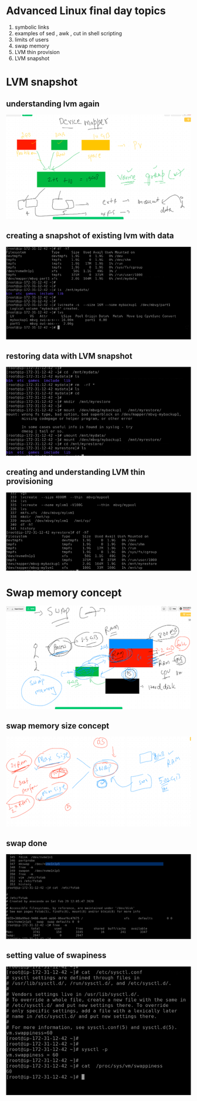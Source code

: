 # Advanced Linux final day topics

<ol>
  <li> symbolic links </li>
  <li> examples of sed , awk , cut in shell scripting </li>
  <li> limits of users </li>
  <li> swap memory </li>
  <li> LVM thin provision </li>
  <li> LVM snapshot </li>
  
</ol>

# LVM snapshot 

## understanding lvm again 

<img src="lvm.png">

## creating a snapshot of existing lvm with data

<img src="lvsnap.png">

## restoring data with LVM snapshot

<img src="restore.png">

## creating and understanding LVM thin provisioning 

<img src="thin.png">

# Swap memory concept 

<img src="swap.png">

## swap memory size concept 

<img src="swapsize.png">

## swap done

<img src="swapdone.png">

## setting value of swapiness

<img src="swappiness.png">
